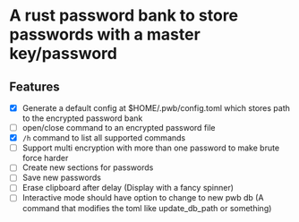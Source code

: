 # A rust password bank to store passwords with a master key/password

## Features

- [x] Generate a default config at $HOME/.pwb/config.toml which stores path to the encrypted password bank
- [ ] open/close command to an encrypted password file
- [x] `/h` command to list all supported commands
- [ ] Support multi encryption with more than one password to make brute force harder
- [ ] Create new sections for passwords
- [ ] Save new passwords
- [ ] Erase clipboard after delay (Display with a fancy spinner)
- [ ] Interactive mode should have option to change to new pwb db (A command that modifies the toml like update_db_path or something)
